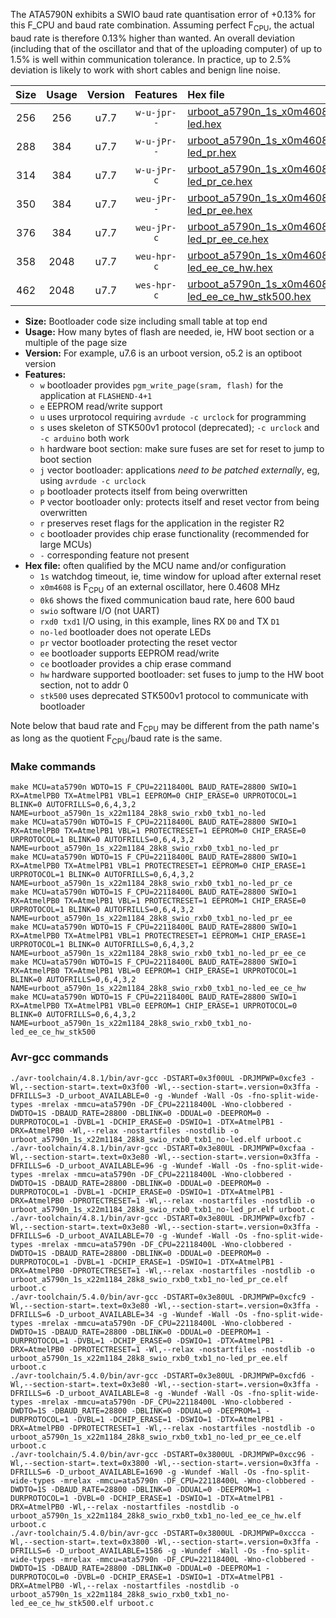 The ATA5790N exhibits a SWIO baud rate quantisation error of +0.13% for this F_CPU and baud rate combination. Assuming perfect F<sub>CPU</sub>, the actual baud rate is therefore 0.13% higher than wanted. An overall deviation (including that of the oscillator and that of the uploading computer) of up to 1.5% is well within communication tolerance. In practice, up to 2.5% deviation is likely to work with short cables and benign line noise.

|Size|Usage|Version|Features|Hex file|
|:-:|:-:|:-:|:-:|:--|
|256|256|u7.7|`w-u-jpr--`|[urboot_a5790n_1s_x0m4608_0k6_swio_rxb0_txb1_no-led.hex](https://raw.githubusercontent.com/stefanrueger/urboot.hex/main/mcus/ata5790n/watchdog_1_s/external_oscillator_x/%2B0m460800_hz/%2B%2B%2B0k6_baud/swio_rxb0_txb1/no-led/urboot_a5790n_1s_x0m4608_0k6_swio_rxb0_txb1_no-led.hex)|
|288|384|u7.7|`w-u-jPr--`|[urboot_a5790n_1s_x0m4608_0k6_swio_rxb0_txb1_no-led_pr.hex](https://raw.githubusercontent.com/stefanrueger/urboot.hex/main/mcus/ata5790n/watchdog_1_s/external_oscillator_x/%2B0m460800_hz/%2B%2B%2B0k6_baud/swio_rxb0_txb1/no-led/urboot_a5790n_1s_x0m4608_0k6_swio_rxb0_txb1_no-led_pr.hex)|
|314|384|u7.7|`w-u-jPr-c`|[urboot_a5790n_1s_x0m4608_0k6_swio_rxb0_txb1_no-led_pr_ce.hex](https://raw.githubusercontent.com/stefanrueger/urboot.hex/main/mcus/ata5790n/watchdog_1_s/external_oscillator_x/%2B0m460800_hz/%2B%2B%2B0k6_baud/swio_rxb0_txb1/no-led/urboot_a5790n_1s_x0m4608_0k6_swio_rxb0_txb1_no-led_pr_ce.hex)|
|350|384|u7.7|`weu-jPr--`|[urboot_a5790n_1s_x0m4608_0k6_swio_rxb0_txb1_no-led_pr_ee.hex](https://raw.githubusercontent.com/stefanrueger/urboot.hex/main/mcus/ata5790n/watchdog_1_s/external_oscillator_x/%2B0m460800_hz/%2B%2B%2B0k6_baud/swio_rxb0_txb1/no-led/urboot_a5790n_1s_x0m4608_0k6_swio_rxb0_txb1_no-led_pr_ee.hex)|
|376|384|u7.7|`weu-jPr-c`|[urboot_a5790n_1s_x0m4608_0k6_swio_rxb0_txb1_no-led_pr_ee_ce.hex](https://raw.githubusercontent.com/stefanrueger/urboot.hex/main/mcus/ata5790n/watchdog_1_s/external_oscillator_x/%2B0m460800_hz/%2B%2B%2B0k6_baud/swio_rxb0_txb1/no-led/urboot_a5790n_1s_x0m4608_0k6_swio_rxb0_txb1_no-led_pr_ee_ce.hex)|
|358|2048|u7.7|`weu-hpr-c`|[urboot_a5790n_1s_x0m4608_0k6_swio_rxb0_txb1_no-led_ee_ce_hw.hex](https://raw.githubusercontent.com/stefanrueger/urboot.hex/main/mcus/ata5790n/watchdog_1_s/external_oscillator_x/%2B0m460800_hz/%2B%2B%2B0k6_baud/swio_rxb0_txb1/no-led/urboot_a5790n_1s_x0m4608_0k6_swio_rxb0_txb1_no-led_ee_ce_hw.hex)|
|462|2048|u7.7|`wes-hpr-c`|[urboot_a5790n_1s_x0m4608_0k6_swio_rxb0_txb1_no-led_ee_ce_hw_stk500.hex](https://raw.githubusercontent.com/stefanrueger/urboot.hex/main/mcus/ata5790n/watchdog_1_s/external_oscillator_x/%2B0m460800_hz/%2B%2B%2B0k6_baud/swio_rxb0_txb1/no-led/urboot_a5790n_1s_x0m4608_0k6_swio_rxb0_txb1_no-led_ee_ce_hw_stk500.hex)|

- **Size:** Bootloader code size including small table at top end
- **Usage:** How many bytes of flash are needed, ie, HW boot section or a multiple of the page size
- **Version:** For example, u7.6 is an urboot version, o5.2 is an optiboot version
- **Features:**
  + `w` bootloader provides `pgm_write_page(sram, flash)` for the application at `FLASHEND-4+1`
  + `e` EEPROM read/write support
  + `u` uses urprotocol requiring `avrdude -c urclock` for programming
  + `s` uses skeleton of STK500v1 protocol (deprecated); `-c urclock` and `-c arduino` both work
  + `h` hardware boot section: make sure fuses are set for reset to jump to boot section
  + `j` vector bootloader: applications *need to be patched externally*, eg, using `avrdude -c urclock`
  + `p` bootloader protects itself from being overwritten
  + `P` vector bootloader only: protects itself and reset vector from being overwritten
  + `r` preserves reset flags for the application in the register R2
  + `c` bootloader provides chip erase functionality (recommended for large MCUs)
  + `-` corresponding feature not present
- **Hex file:** often qualified by the MCU name and/or configuration
  + `1s` watchdog timeout, ie, time window for upload after external reset
  + `x0m4608` is F<sub>CPU</sub> of an external oscillator, here 0.4608 MHz
  + `0k6` shows the fixed communication baud rate, here 600 baud
  + `swio` software I/O (not UART)
  + `rxd0 txd1` I/O using, in this example, lines RX `D0` and TX `D1`
  + `no-led` bootloader does not operate LEDs
  + `pr` vector bootloader protecting the reset vector
  + `ee` bootloader supports EEPROM read/write
  + `ce` bootloader provides a chip erase command
  + `hw` hardware supported bootloader: set fuses to jump to the HW boot section, not to addr 0
  + `stk500` uses deprecated STK500v1 protocol to communicate with bootloader


Note below that baud rate and F<sub>CPU</sub> may be different from the path name's as long as the quotient F<sub>CPU</sub>/baud rate is the same.

### Make commands
```
make MCU=ata5790n WDTO=1S F_CPU=22118400L BAUD_RATE=28800 SWIO=1 RX=AtmelPB0 TX=AtmelPB1 VBL=1 EEPROM=0 CHIP_ERASE=0 URPROTOCOL=1 BLINK=0 AUTOFRILLS=0,6,4,3,2 NAME=urboot_a5790n_1s_x22m1184_28k8_swio_rxb0_txb1_no-led
make MCU=ata5790n WDTO=1S F_CPU=22118400L BAUD_RATE=28800 SWIO=1 RX=AtmelPB0 TX=AtmelPB1 VBL=1 PROTECTRESET=1 EEPROM=0 CHIP_ERASE=0 URPROTOCOL=1 BLINK=0 AUTOFRILLS=0,6,4,3,2 NAME=urboot_a5790n_1s_x22m1184_28k8_swio_rxb0_txb1_no-led_pr
make MCU=ata5790n WDTO=1S F_CPU=22118400L BAUD_RATE=28800 SWIO=1 RX=AtmelPB0 TX=AtmelPB1 VBL=1 PROTECTRESET=1 EEPROM=0 CHIP_ERASE=1 URPROTOCOL=1 BLINK=0 AUTOFRILLS=0,6,4,3,2 NAME=urboot_a5790n_1s_x22m1184_28k8_swio_rxb0_txb1_no-led_pr_ce
make MCU=ata5790n WDTO=1S F_CPU=22118400L BAUD_RATE=28800 SWIO=1 RX=AtmelPB0 TX=AtmelPB1 VBL=1 PROTECTRESET=1 EEPROM=1 CHIP_ERASE=0 URPROTOCOL=1 BLINK=0 AUTOFRILLS=0,6,4,3,2 NAME=urboot_a5790n_1s_x22m1184_28k8_swio_rxb0_txb1_no-led_pr_ee
make MCU=ata5790n WDTO=1S F_CPU=22118400L BAUD_RATE=28800 SWIO=1 RX=AtmelPB0 TX=AtmelPB1 VBL=1 PROTECTRESET=1 EEPROM=1 CHIP_ERASE=1 URPROTOCOL=1 BLINK=0 AUTOFRILLS=0,6,4,3,2 NAME=urboot_a5790n_1s_x22m1184_28k8_swio_rxb0_txb1_no-led_pr_ee_ce
make MCU=ata5790n WDTO=1S F_CPU=22118400L BAUD_RATE=28800 SWIO=1 RX=AtmelPB0 TX=AtmelPB1 VBL=0 EEPROM=1 CHIP_ERASE=1 URPROTOCOL=1 BLINK=0 AUTOFRILLS=0,6,4,3,2 NAME=urboot_a5790n_1s_x22m1184_28k8_swio_rxb0_txb1_no-led_ee_ce_hw
make MCU=ata5790n WDTO=1S F_CPU=22118400L BAUD_RATE=28800 SWIO=1 RX=AtmelPB0 TX=AtmelPB1 VBL=0 EEPROM=1 CHIP_ERASE=1 URPROTOCOL=0 BLINK=0 AUTOFRILLS=0,6,4,3,2 NAME=urboot_a5790n_1s_x22m1184_28k8_swio_rxb0_txb1_no-led_ee_ce_hw_stk500
```

### Avr-gcc commands
```
./avr-toolchain/4.8.1/bin/avr-gcc -DSTART=0x3f00UL -DRJMPWP=0xcfe3 -Wl,--section-start=.text=0x3f00 -Wl,--section-start=.version=0x3ffa -DFRILLS=3 -D_urboot_AVAILABLE=0 -g -Wundef -Wall -Os -fno-split-wide-types -mrelax -mmcu=ata5790n -DF_CPU=22118400L -Wno-clobbered -DWDTO=1S -DBAUD_RATE=28800 -DBLINK=0 -DDUAL=0 -DEEPROM=0 -DURPROTOCOL=1 -DVBL=1 -DCHIP_ERASE=0 -DSWIO=1 -DTX=AtmelPB1 -DRX=AtmelPB0 -Wl,--relax -nostartfiles -nostdlib -o urboot_a5790n_1s_x22m1184_28k8_swio_rxb0_txb1_no-led.elf urboot.c
./avr-toolchain/4.8.1/bin/avr-gcc -DSTART=0x3e80UL -DRJMPWP=0xcfaa -Wl,--section-start=.text=0x3e80 -Wl,--section-start=.version=0x3ffa -DFRILLS=6 -D_urboot_AVAILABLE=96 -g -Wundef -Wall -Os -fno-split-wide-types -mrelax -mmcu=ata5790n -DF_CPU=22118400L -Wno-clobbered -DWDTO=1S -DBAUD_RATE=28800 -DBLINK=0 -DDUAL=0 -DEEPROM=0 -DURPROTOCOL=1 -DVBL=1 -DCHIP_ERASE=0 -DSWIO=1 -DTX=AtmelPB1 -DRX=AtmelPB0 -DPROTECTRESET=1 -Wl,--relax -nostartfiles -nostdlib -o urboot_a5790n_1s_x22m1184_28k8_swio_rxb0_txb1_no-led_pr.elf urboot.c
./avr-toolchain/4.8.1/bin/avr-gcc -DSTART=0x3e80UL -DRJMPWP=0xcfb7 -Wl,--section-start=.text=0x3e80 -Wl,--section-start=.version=0x3ffa -DFRILLS=6 -D_urboot_AVAILABLE=70 -g -Wundef -Wall -Os -fno-split-wide-types -mrelax -mmcu=ata5790n -DF_CPU=22118400L -Wno-clobbered -DWDTO=1S -DBAUD_RATE=28800 -DBLINK=0 -DDUAL=0 -DEEPROM=0 -DURPROTOCOL=1 -DVBL=1 -DCHIP_ERASE=1 -DSWIO=1 -DTX=AtmelPB1 -DRX=AtmelPB0 -DPROTECTRESET=1 -Wl,--relax -nostartfiles -nostdlib -o urboot_a5790n_1s_x22m1184_28k8_swio_rxb0_txb1_no-led_pr_ce.elf urboot.c
./avr-toolchain/5.4.0/bin/avr-gcc -DSTART=0x3e80UL -DRJMPWP=0xcfc9 -Wl,--section-start=.text=0x3e80 -Wl,--section-start=.version=0x3ffa -DFRILLS=6 -D_urboot_AVAILABLE=34 -g -Wundef -Wall -Os -fno-split-wide-types -mrelax -mmcu=ata5790n -DF_CPU=22118400L -Wno-clobbered -DWDTO=1S -DBAUD_RATE=28800 -DBLINK=0 -DDUAL=0 -DEEPROM=1 -DURPROTOCOL=1 -DVBL=1 -DCHIP_ERASE=0 -DSWIO=1 -DTX=AtmelPB1 -DRX=AtmelPB0 -DPROTECTRESET=1 -Wl,--relax -nostartfiles -nostdlib -o urboot_a5790n_1s_x22m1184_28k8_swio_rxb0_txb1_no-led_pr_ee.elf urboot.c
./avr-toolchain/5.4.0/bin/avr-gcc -DSTART=0x3e80UL -DRJMPWP=0xcfd6 -Wl,--section-start=.text=0x3e80 -Wl,--section-start=.version=0x3ffa -DFRILLS=6 -D_urboot_AVAILABLE=8 -g -Wundef -Wall -Os -fno-split-wide-types -mrelax -mmcu=ata5790n -DF_CPU=22118400L -Wno-clobbered -DWDTO=1S -DBAUD_RATE=28800 -DBLINK=0 -DDUAL=0 -DEEPROM=1 -DURPROTOCOL=1 -DVBL=1 -DCHIP_ERASE=1 -DSWIO=1 -DTX=AtmelPB1 -DRX=AtmelPB0 -DPROTECTRESET=1 -Wl,--relax -nostartfiles -nostdlib -o urboot_a5790n_1s_x22m1184_28k8_swio_rxb0_txb1_no-led_pr_ee_ce.elf urboot.c
./avr-toolchain/5.4.0/bin/avr-gcc -DSTART=0x3800UL -DRJMPWP=0xcc96 -Wl,--section-start=.text=0x3800 -Wl,--section-start=.version=0x3ffa -DFRILLS=6 -D_urboot_AVAILABLE=1690 -g -Wundef -Wall -Os -fno-split-wide-types -mrelax -mmcu=ata5790n -DF_CPU=22118400L -Wno-clobbered -DWDTO=1S -DBAUD_RATE=28800 -DBLINK=0 -DDUAL=0 -DEEPROM=1 -DURPROTOCOL=1 -DVBL=0 -DCHIP_ERASE=1 -DSWIO=1 -DTX=AtmelPB1 -DRX=AtmelPB0 -Wl,--relax -nostartfiles -nostdlib -o urboot_a5790n_1s_x22m1184_28k8_swio_rxb0_txb1_no-led_ee_ce_hw.elf urboot.c
./avr-toolchain/5.4.0/bin/avr-gcc -DSTART=0x3800UL -DRJMPWP=0xccca -Wl,--section-start=.text=0x3800 -Wl,--section-start=.version=0x3ffa -DFRILLS=6 -D_urboot_AVAILABLE=1586 -g -Wundef -Wall -Os -fno-split-wide-types -mrelax -mmcu=ata5790n -DF_CPU=22118400L -Wno-clobbered -DWDTO=1S -DBAUD_RATE=28800 -DBLINK=0 -DDUAL=0 -DEEPROM=1 -DURPROTOCOL=0 -DVBL=0 -DCHIP_ERASE=1 -DSWIO=1 -DTX=AtmelPB1 -DRX=AtmelPB0 -Wl,--relax -nostartfiles -nostdlib -o urboot_a5790n_1s_x22m1184_28k8_swio_rxb0_txb1_no-led_ee_ce_hw_stk500.elf urboot.c
```

